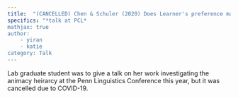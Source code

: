```yaml
---
title:  "(CANCELLED) Chen & Schuler (2020) Does Learner's preference match the typological pattern for Animacy Hierarchy in morphological marking?"
specifics: "*talk at PCL*
mathjax: true
author: 
    - yiran
    - katie
category: Talk
---
```


Lab graduate student was to give a talk on her work investigating the animacy heirarcy at the Penn Linguistics Conference this year, but it was cancelled due to COVID-19. 
